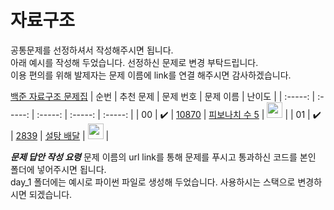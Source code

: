 # 자료구조

공통문제를 선정하셔서 작성해주시면 됩니다.<br>
아래 예시를 작성해 두었습니다. 선정하신 문제로 변경 부탁드립니다.<br>
이용 편의를 위해 발제자는 문제 이름에 link를 연결 해주시면 감사하겠습니다.<br>

[백준 자료구조 문제집](https://www.acmicpc.net/problemset?sort=ac_desc&algo=175)
|          순번          |        추천 문제         |        문제 번호         |        문제 이름         |         난이도          |
| :-----: | :-----: | :-----: | :-----: | :-----: |
| 00 |  :heavy_check_mark:  | <a href="https://www.acmicpc.net/problem/10870" target="_blank">10870</a> | <a href="https://www.acmicpc.net/problem/10870" target="_blank">피보나치 수 5</a> | <img height="25px" width="25px" src="https://static.solved.ac/tier_small/4.svg"/> |
| 01 |  :heavy_check_mark:  | <a href="https://www.acmicpc.net/problem/2839" target="_blank">2839</a> | <a href="https://www.acmicpc.net/problem/2839" target="_blank">설탕 배달</a> | <img height="25px" width="25px" src="https://static.solved.ac/tier_small/5.svg"/> |

***문제 답안 작성 요령***
문제 이름의 url link를 통해 문제를 푸시고 통과하신 코드를 본인 폴더에 넣어주시면 됩니다.<br>
day_1 폴더에는 예시로 파이썬 파일로 생성해 두었습니다. 사용하시는 스택으로 변경하시면 되겠습니다.

